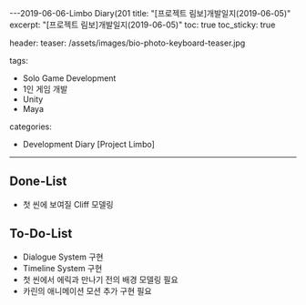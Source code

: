 ---2019-06-06-Limbo Diary(201
title:  "[프로젝트 림보]개발일지(2019-06-05)"
excerpt: "[프로젝트 림보]개발일지(2019-06-05)"
toc: true
toc_sticky: true

header:
  teaser: /assets/images/bio-photo-keyboard-teaser.jpg

tags:
  - Solo Game Development
  - 1인 게임 개발
  - Unity
  - Maya

categories:
  - Development Diary [Project Limbo]
---

## Done-List
- 첫 씬에 보여질 Cliff 모델링

## To-Do-List
- Dialogue System 구현
- Timeline System 구현
- 첫 씬에서 에릭과 만나기 전의 배경 모델링 필요
- 카린의 애니메이션 모션 추가 구현 필요



